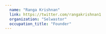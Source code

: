 ```yaml
---
  name: "Ranga Krishnan"
  link: https://twitter.com/rangakrishnan1
  organization: "Selwastor"
  occupation_title: "Founder"
---
```

